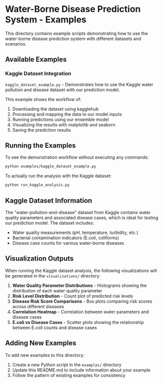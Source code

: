 # Water-Borne Disease Prediction System - Examples

This directory contains example scripts demonstrating how to use the water-borne disease prediction system with different datasets and scenarios.

## Available Examples

### Kaggle Dataset Integration

`kaggle_dataset_example.py` - Demonstrates how to use the Kaggle water pollution and disease dataset with our prediction model.

This example shows the workflow of:
1. Downloading the dataset using kagglehub
2. Processing and mapping the data to our model inputs
3. Running predictions using our ensemble model
4. Visualizing the results with matplotlib and seaborn
5. Saving the prediction results

## Running the Examples

To see the demonstration workflow without executing any commands:

```bash
python examples/kaggle_dataset_example.py
```

To actually run the analysis with the Kaggle dataset:

```bash
python run_kaggle_analysis.py
```

## Kaggle Dataset Information

The "water-pollution-and-disease" dataset from Kaggle contains water quality parameters and associated disease cases, which is ideal for testing our prediction model. The dataset includes:

- Water quality measurements (pH, temperature, turbidity, etc.)
- Bacterial contamination indicators (E.coli, coliforms)
- Disease case counts for various water-borne diseases

## Visualization Outputs

When running the Kaggle dataset analysis, the following visualizations will be generated in the `visualizations/` directory:

1. **Water Quality Parameter Distributions** - Histograms showing the distribution of each water quality parameter
2. **Risk Level Distribution** - Count plot of predicted risk levels
3. **Disease Risk Score Comparisons** - Box plots comparing risk scores across different diseases
4. **Correlation Heatmap** - Correlation between water parameters and disease cases
5. **E.coli vs Disease Cases** - Scatter plots showing the relationship between E.coli counts and disease cases

## Adding New Examples

To add new examples to this directory:

1. Create a new Python script in the `examples/` directory
2. Update this README.md to include information about your example
3. Follow the pattern of existing examples for consistency
